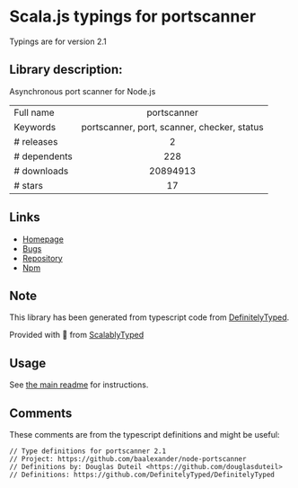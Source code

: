 
# Scala.js typings for portscanner

Typings are for version 2.1

## Library description:
Asynchronous port scanner for Node.js

|                    |                 |
| ------------------ | :-------------: |
| Full name          | portscanner |
| Keywords           | portscanner, port, scanner, checker, status |
| # releases         | 2 |
| # dependents       | 228 |
| # downloads        | 20894913 |
| # stars            | 17 |

## Links
- [Homepage](https://github.com/baalexander/node-portscanner)
- [Bugs](https://github.com/baalexander/node-portscanner/issues)
- [Repository](https://github.com/baalexander/node-portscanner)
- [Npm](https://www.npmjs.com/package/portscanner)
    


## Note
This library has been generated from typescript code from [DefinitelyTyped](https://definitelytyped.org).

Provided with :purple_heart: from [ScalablyTyped](https://github.com/oyvindberg/ScalablyTyped)

## Usage
See [the main readme](../../readme.md) for instructions.

## Comments

These comments are from the typescript definitions and might be useful:
```
// Type definitions for portscanner 2.1
// Project: https://github.com/baalexander/node-portscanner
// Definitions by: Douglas Duteil <https://github.com/douglasduteil>
// Definitions: https://github.com/DefinitelyTyped/DefinitelyTyped

```

